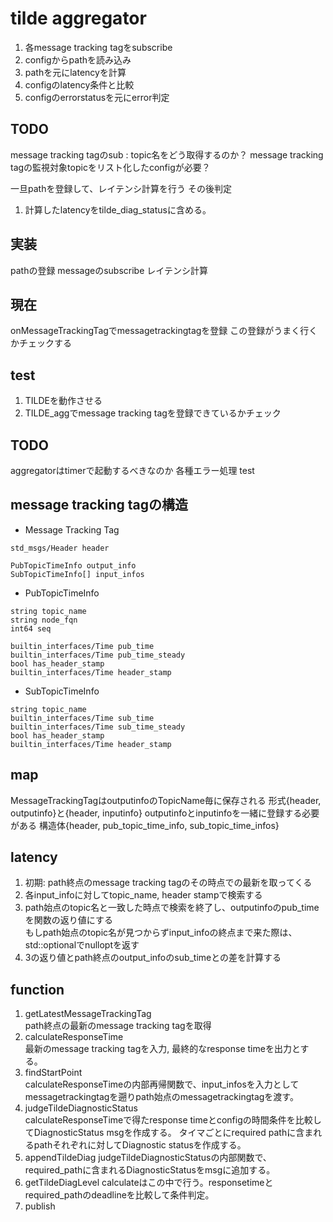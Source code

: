 # tilde aggregator

1. 各message tracking tagをsubscribe
2. configからpathを読み込み
3. pathを元にlatencyを計算
4. configのlatency条件と比較
5. configのerrorstatusを元にerror判定

## TODO

message tracking tagのsub : topic名をどう取得するのか？
  message tracking tagの監視対象topicをリスト化したconfigが必要？

一旦pathを登録して、レイテンシ計算を行う
その後判定

1. 計算したlatencyをtilde_diag_statusに含める。

## 実装

pathの登録
messageのsubscribe
レイテンシ計算

## 現在

onMessageTrackingTagでmessagetrackingtagを登録
この登録がうまく行くかチェックする


## test

1. TILDEを動作させる
2. TILDE_aggでmessage tracking tagを登録できているかチェック

## TODO

aggregatorはtimerで起動するべきなのか
各種エラー処理
test


## message tracking tagの構造

- Message Tracking Tag

```
std_msgs/Header header

PubTopicTimeInfo output_info
SubTopicTimeInfo[] input_infos

```

- PubTopicTimeInfo

```
string topic_name
string node_fqn
int64 seq

builtin_interfaces/Time pub_time
builtin_interfaces/Time pub_time_steady
bool has_header_stamp
builtin_interfaces/Time header_stamp

```

- SubTopicTimeInfo

```
string topic_name
builtin_interfaces/Time sub_time
builtin_interfaces/Time sub_time_steady
bool has_header_stamp
builtin_interfaces/Time header_stamp

```
## map
MessageTrackingTagはoutputinfoのTopicName毎に保存される
形式{header, outputinfo}と{header, inputinfo}
outputinfoとinputinfoを一緒に登録する必要がある
構造体{header, pub_topic_time_info, sub_topic_time_infos}

## latency
1. 初期: path終点のmessage tracking tagのその時点での最新を取ってくる
2. 各input_infoに対してtopic_name, header stampで検索する
3. path始点のtopic名と一致した時点で検索を終了し、outputinfoのpub_timeを関数の返り値にする  
もしpath始点のtopic名が見つからずinput_infoの終点まで来た際は、std::optionalでnulloptを返す
4. 3の返り値とpath終点のoutput_infoのsub_timeとの差を計算する

## function

1. getLatestMessageTrackingTag  
path終点の最新のmessage tracking tagを取得
2. calculateResponseTime  
最新のmessage tracking tagを入力, 最終的なresponse timeを出力とする。
3. findStartPoint  
calculateResponseTimeの内部再帰関数で、input_infosを入力としてmessagetrackingtagを遡りpath始点のmessagetrackingtagを渡す。
4. judgeTildeDiagnosticStatus  
calculateResponseTimeで得たresponse timeとconfigの時間条件を比較してDiagnosticStatus msgを作成する。
タイマごとにrequired pathに含まれるpathそれぞれに対してDiagnostic statusを作成する。
5. appendTildeDiag
judgeTildeDiagnosticStatusの内部関数で、required\_pathに含まれるDiagnosticStatusをmsgに追加する。
6. getTildeDiagLevel
calculateはこの中で行う。responsetimeとrequired_pathのdeadlineを比較して条件判定。
6. publish

